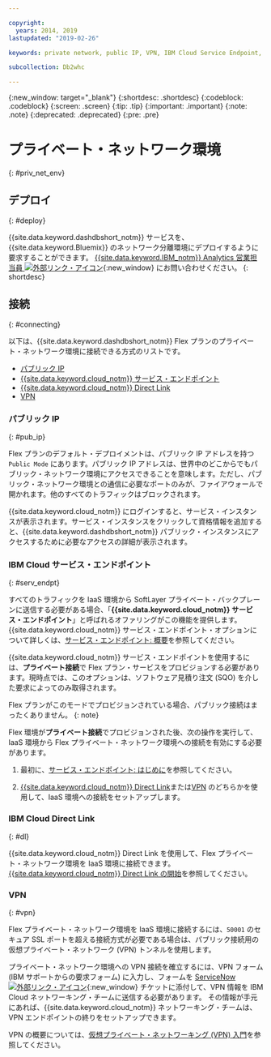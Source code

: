 ```yaml
---

copyright:
  years: 2014, 2019
lastupdated: "2019-02-26"

keywords: private network, public IP, VPN, IBM Cloud Service Endpoint, IBM Cloud Direct Link, Flex

subcollection: Db2whc

---
```


<!-- Attribute definitions --> 
{:new_window: target="_blank"}
{:shortdesc: .shortdesc}
{:codeblock: .codeblock}
{:screen: .screen}
{:tip: .tip}
{:important: .important}
{:note: .note}
{:deprecated: .deprecated}
{:pre: .pre}

# プライベート・ネットワーク環境
{: #priv_net_env}

## デプロイ
{: #deploy}

{{site.data.keyword.dashdbshort_notm}} サービスを、{{site.data.keyword.Bluemix}} のネットワーク分離環境にデプロイするように要求することができます。 [{{site.data.keyword.IBM_notm}} Analytics 営業担当員 ![外部リンク・アイコン](../../icons/launch-glyph.svg "外部リンク・アイコン")](https://www.ibm.com/connect/ibm/us/en/?lnk=fcw){:new_window} にお問い合わせください。
{: shortdesc}

## 接続
{: #connecting}

以下は、{{site.data.keyword.dashdbshort_notm}} Flex プランのプライベート・ネットワーク環境に接続できる方式のリストです。

* [パブリック IP](#pub_ip)
* [{{site.data.keyword.cloud_notm}} サービス・エンドポイント](#serv_endpt)
* [{{site.data.keyword.cloud_notm}} Direct Link](#dl)
* [VPN](#vpn)
<!-- * [IP Whitelisting](#ip_wl) -->

### パブリック IP 
{: #pub_ip}

Flex プランのデフォルト・デプロイメントは、パブリック IP アドレスを持つ `Public Mode` にあります。パブリック IP アドレスは、世界中のどこからでもパブリック・ネットワーク環境にアクセスできることを意味します。ただし、パブリック・ネットワーク環境との通信に必要なポートのみが、ファイアウォールで開かれます。他のすべてのトラフィックはブロックされます。

{{site.data.keyword.cloud_notm}} にログインすると、サービス・インスタンスが表示されます。サービス・インスタンスをクリックして資格情報を追加すると、{{site.data.keyword.dashdbshort_notm}} パブリック・インスタンスにアクセスするために必要なアクセスの詳細が表示されます。

### IBM Cloud サービス・エンドポイント
{: #serv_endpt}

すべてのトラフィックを IaaS 環境から SoftLayer プライベート・バックプレーンに送信する必要がある場合、「**{{site.data.keyword.cloud_notm}} サービス・エンドポイント**」と呼ばれるオファリングがこの機能を提供します。{{site.data.keyword.cloud_notm}} サービス・エンドポイント・オプションについて詳しくは、[サービス・エンドポイント: 概要](/docs/services/service-endpoint/getting-started.html)を参照してください。

{{site.data.keyword.cloud_notm}} サービス・エンドポイントを使用するには、**プライベート接続**で Flex プラン・サービスをプロビジョンする必要があります。現時点では、このオプションは、ソフトウェア見積り注文 (SQO) を介した要求によってのみ取得されます。 

Flex プランがこのモードでプロビジョンされている場合、パブリック接続はまったくありません。
{: note} 

Flex 環境が**プライベート接続**でプロビジョンされた後、次の操作を実行して、IaaS 環境から Flex プライベート・ネットワーク環境への接続を有効にする必要があります。 

1. 最初に、[サービス・エンドポイント: はじめに](/docs/services/service-endpoint/enable-servicepoint.html)を参照してください。

2. [{{site.data.keyword.cloud_notm}} Direct Link](#dl)または[VPN](#vpn) のどちらかを使用して、IaaS 環境への接続をセットアップします。

### IBM Cloud Direct Link
{: #dl}

{{site.data.keyword.cloud_notm}} Direct Link を使用して、Flex プライベート・ネットワーク環境を IaaS 環境に接続できます。[{{site.data.keyword.cloud_notm}} Direct Link の開始](/docs/infrastructure/direct-link/getting-started.html)を参照してください。

### VPN
{: #vpn}

Flex プライベート・ネットワーク環境を IaaS 環境に接続するには、`50001` のセキュア SSL ポートを超える接続方式が必要である場合は、パブリック接続用の仮想プライベート・ネットワーク (VPN) トンネルを使用します。

プライベート・ネットワーク環境への VPN 接続を確立するには、VPN フォーム (IBM サポートからの要求フォーム) に入力し、フォームを [ServiceNow ![外部リンク・アイコン](../../icons/launch-glyph.svg "外部リンク・アイコン")](https://cloud.ibm.com/unifiedsupport/cases/add){:new_window} チケットに添付して、VPN 情報を IBM Cloud ネットワーキング・チームに送信する必要があります。<!-- , attaching the form to a [ServiceNow ![External link icon](../../icons/launch-glyph.svg "External link icon")](https://cloud.ibm.com/unifiedsupport/cases/add){:new_window} ticket, and providing the following VPN part number `xxxx-xxxx-xxxx`. --> その情報が手元にあれば、{{site.data.keyword.cloud_notm}} ネットワーキング・チームは、VPN エンドポイントの終りをセットアップできます。<!-- Ben to provide VPN part number -->

VPN の概要については、[仮想プライベート・ネットワーキング (VPN) 入門](/docs/infrastructure/iaas-vpn/getting-started.html)を参照してください。

<!-- **Gopal's text**:

> For public connectivity, customers can setup a VPN tunnel if they need to use something over and beyond the secure SSL port of `50001` and send VPN information to our Networking team to set up VPN endpoints. This requires filling up a VPN form and attaching it to a Service Now Ticket. Should we attach the form template here? Customers need to order a particular part number for this (VPN part number to be provided by Ben)


Can we use any of this documentation?  [Getting started with Virtual Private Networking (VPN)](/docs/infrastructure/iaas-vpn/getting-started.html). -->



<!-- ### IP Whitelisting
{: #ip_wl}

IP whitelisting gives you the ability to specify which trusted IP addresses are granted access to your private network environment.


**Writer's notes**:
I need step-by-step instructions. -->


